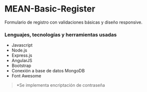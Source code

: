 # MEAN-Basic-Register
Formulario de registro con validaciones básicas y diseño responsive.

### Lenguajes, tecnologías y herramientas usadas

- Javascript
- Node.js
- Express.js
- AngularJS
- Bootstrap
- Conexión a base de datos MongoDB
- Font Awesome


> *Se implementa encriptación de contraseña
